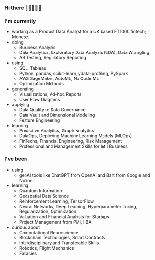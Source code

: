 ### Hi there 👋🏻👨🏻‍💻

### I'm currently
- working as a Product Data Analyst for a UK based FT1000 fintech; Monese.
- doing
  - Business Analysis
  - Data Analytics, Exploratory Data Analysis (EDA), Data Wrangling
  - AB Testing, Regulatory Reporting
- using
  - SQL, Tableau
  - Python, pandas, scikit-learn, ydata-profiling, PySpark
  - AWS SageMaker, AutoML, No Code ML
  - Optimization Methods
- generating
  - Visualizations, Ad-hoc Reports
  - User Flow Diagrams
- applying
  - Data Quality re Data Governance
  - Data Vault and Dimensional Modeling
  - Feature Engineering
- learning
  - Predictive Analytics, Graph Analytics
  - DataOps, Deploying Machine Learning Models (MLOps)
  - FinTechs, Financial Engineering, Risk Management
  - Professional and Management Skills for Int'l Business


### I've been
- using
  - genAI tools like ChatGPT from OpenAI and Bart from Google and Notion
- learning
  - Quantum Information
  - Geospatial Data Science
  - Reinforcement Learning, TensorFlow
  - Neural Networks, Deep Learning, Hyperparameter Tuning, Regularization, Optimization
  - Valuation and Financial Analysis for Startups
  - Project Management from PMI, IIBA
- curious about
  - Computational Neuroscience
  - Blockchain Technologies, Smart Contracts
  - Interdisciplinary and Transferable Skills
  - Robotics, Flight Mechanics
  - Fallacies
 
